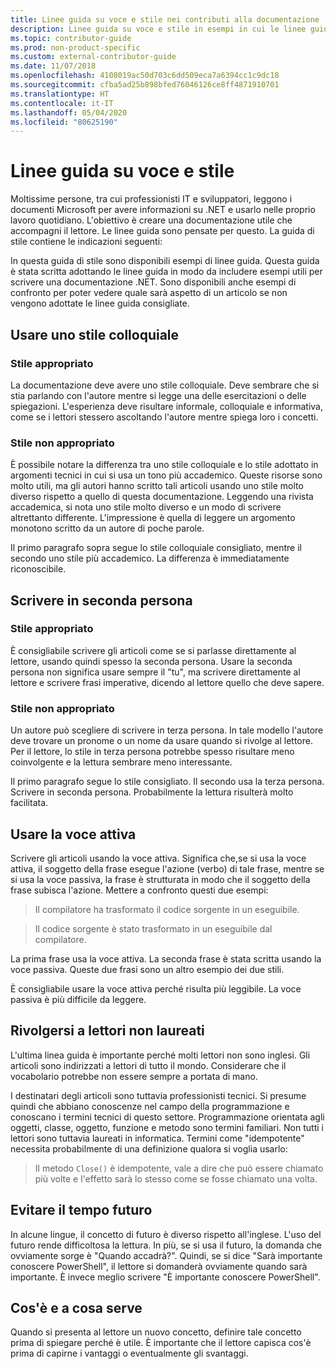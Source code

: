 ```yaml
---
title: Linee guida su voce e stile nei contributi alla documentazione .NET
description: Linee guida su voce e stile in esempi in cui le linee guida sono adottate e in altri in cui non vengono seguite.
ms.topic: contributor-guide
ms.prod: non-product-specific
ms.custom: external-contributor-guide
ms.date: 11/07/2018
ms.openlocfilehash: 4108019ac50d703c6dd509eca7a6394cc1c9dc18
ms.sourcegitcommit: cfba5ad25b898bfed76046126ce8ff4871910701
ms.translationtype: HT
ms.contentlocale: it-IT
ms.lasthandoff: 05/04/2020
ms.locfileid: "80625190"
---
```

# <a name="voice-and-tone-guidelines"></a>Linee guida su voce e stile

Moltissime persone, tra cui professionisti IT e sviluppatori, leggono i documenti Microsoft per avere informazioni su .NET e usarlo nelle proprio lavoro quotidiano. L'obiettivo è creare una documentazione utile che accompagni il lettore. Le linee guida sono pensate per questo. La guida di stile contiene le indicazioni seguenti:

In questa guida di stile sono disponibili esempi di linee guida. Questa guida è stata scritta adottando le linee guida in modo da includere esempi utili per scrivere una documentazione .NET. Sono disponibili anche esempi di confronto per poter vedere quale sarà aspetto di un articolo se non vengono adottate le linee guida consigliate.

## <a name="use-a-conversational-tone"></a>Usare uno stile colloquiale

### <a name="appropriate-style"></a>Stile appropriato

La documentazione deve avere uno stile colloquiale. Deve sembrare che si stia parlando con l'autore mentre si legge una delle esercitazioni o delle spiegazioni. L'esperienza deve risultare informale, colloquiale e informativa, come se i lettori stessero ascoltando l'autore mentre spiega loro i concetti.

### <a name="inappropriate-style"></a>Stile non appropriato

È possibile notare la differenza tra uno stile colloquiale e lo stile adottato in argomenti tecnici in cui si usa un tono più accademico. Queste risorse sono molto utili, ma gli autori hanno scritto tali articoli usando uno stile molto diverso rispetto a quello di questa documentazione. Leggendo una rivista accademica, si nota uno stile molto diverso e un modo di scrivere altrettanto differente. L'impressione è quella di leggere un argomento monotono scritto da un autore di poche parole.  

Il primo paragrafo sopra segue lo stile colloquiale consigliato, mentre il secondo uno stile più accademico. La differenza è immediatamente riconoscibile. 

## <a name="write-in-second-person"></a>Scrivere in seconda persona

### <a name="appropriate-style"></a>Stile appropriato

È consigliabile scrivere gli articoli come se si parlasse direttamente al lettore, usando quindi spesso la seconda persona. Usare la seconda persona non significa usare sempre il "tu", ma scrivere direttamente al lettore e scrivere frasi imperative, dicendo al lettore quello che deve sapere.

### <a name="inappropriate-style"></a>Stile non appropriato

Un autore può scegliere di scrivere in terza persona. In tale modello l'autore deve trovare un pronome o un nome da usare quando si rivolge al lettore. Per il lettore, lo stile in terza persona potrebbe spesso risultare meno coinvolgente e la lettura sembrare meno interessante.

Il primo paragrafo segue lo stile consigliato. Il secondo usa la terza persona. Scrivere in seconda persona. Probabilmente la lettura risulterà molto facilitata.

## <a name="use-active-voice"></a>Usare la voce attiva

Scrivere gli articoli usando la voce attiva. Significa che,se si usa la voce attiva, il soggetto della frase esegue l'azione (verbo) di tale frase, mentre se si usa la voce passiva, la frase è strutturata in modo che il soggetto della frase subisca l'azione. Mettere a confronto questi due esempi:

>Il compilatore ha trasformato il codice sorgente in un eseguibile.

>Il codice sorgente è stato trasformato in un eseguibile dal compilatore.

La prima frase usa la voce attiva. La seconda frase è stata scritta usando la voce passiva. Queste due frasi sono un altro esempio dei due stili.

È consigliabile usare la voce attiva perché risulta più leggibile. La voce passiva è più difficile da leggere.

## <a name="target-a-fifth-grade-reading-level"></a>Rivolgersi a lettori non laureati

L'ultima linea guida è importante perché molti lettori non sono inglesi. Gli articoli sono indirizzati a lettori di tutto il mondo. Considerare che il vocabolario potrebbe non essere sempre a portata di mano.

I destinatari degli articoli sono tuttavia professionisti tecnici. Si presume quindi che abbiano conoscenze nel campo della programmazione e conoscano i termini tecnici di questo settore. Programmazione orientata agli oggetti, classe, oggetto, funzione e metodo sono termini familiari. Non tutti i lettori sono tuttavia laureati in informatica. Termini come "idempotente" necessita probabilmente di una definizione qualora si voglia usarlo:

>Il metodo `Close()` è idempotente, vale a dire che può essere chiamato più volte e l'effetto sarà lo stesso come se fosse chiamato una volta.

## <a name="avoid-future-tense"></a>Evitare il tempo futuro

In alcune lingue, il concetto di futuro è diverso rispetto all'inglese. L'uso del futuro rende difficoltosa la lettura. In più, se si usa il futuro, la domanda che ovviamente sorge è "Quando accadrà?". Quindi, se si dice "Sarà importante conoscere PowerShell", il lettore si domanderà ovviamente quando sarà importante. È invece meglio scrivere "È importante conoscere PowerShell".

## <a name="what-is-it---so-what"></a>Cos'è e a cosa serve

Quando si presenta al lettore un nuovo concetto, definire tale concetto prima di spiegare perché è utile. È importante che il lettore capisca cos'è prima di capirne i vantaggi o eventualmente gli svantaggi.
